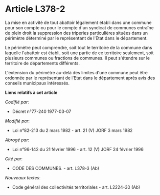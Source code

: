 # Article L378-2

La mise en activité de tout abattoir légalement établi dans une commune pour son compte ou pour le compte d'un syndicat de
communes entraîne de plein droit la suppression des triperies particulières situées dans un périmètre déterminé par le
représentant de l'Etat dans le département.

Le périmètre peut comprendre, soit tout le territoire de la commune dans laquelle l'abattoir est établi, soit une partie de
ce territoire seulement, soit plusieurs communes ou fractions de communes. Il peut s'étendre sur le territoire de
départements différents.

L'extension du périmètre au-delà des limites d'une commune peut être ordonnée par le représentant de l'Etat dans le
département après avis des conseils municipaux intéressés.

**Liens relatifs à cet article**

_Codifié par_:

  - Décret n°77-240 1977-03-07

_Modifié par_:

  - Loi n°82-213 du 2 mars 1982 - art. 21 (V) JORF 3 mars 1982

_Abrogé par_:

  - Loi n°96-142 du 21 février 1996 - art. 12 (V) JORF 24 février 1996

_Cité par_:

  - CODE DES COMMUNES. - art. L378-3 (Ab)

_Nouveaux textes_:

  - Code général des collectivités territoriales - art. L2224-30 (Ab)

